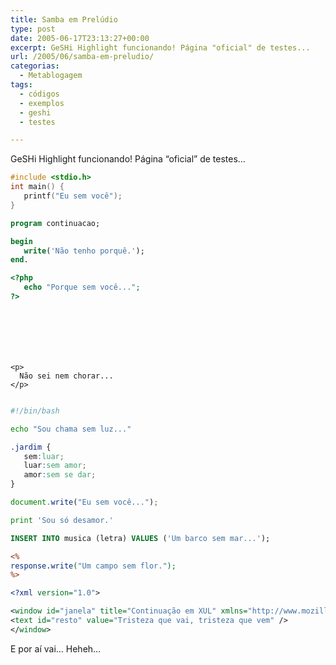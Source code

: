 ```yaml
---
title: Samba em Prelúdio
type: post
date: 2005-06-17T23:13:27+00:00
excerpt: GeSHi Highlight funcionando! Página "oficial" de testes...
url: /2005/06/samba-em-preludio/
categorias:
  - Metablogagem
tags:
  - códigos
  - exemplos
  - geshi
  - testes

---
```

GeSHi Highlight funcionando! Página “oficial” de testes…

```c
#include <stdio.h>
int main() {
   printf("Eu sem você");
}
```

```pascal
program continuacao;

begin
   write('Não tenho porquê.');
end.
```

```php
<?php
   echo "Porque sem você...";
?>
```

```html4strict






<p>
  Não sei nem chorar...
</p>


```

```bash
#!/bin/bash

echo "Sou chama sem luz..."
```

```css
.jardim {
   sem:luar;
   luar:sem amor;
   amor:sem se dar;
}
```

```javascript
document.write("Eu sem você...");
```

```python
print 'Sou só desamor.'
```

```sql
INSERT INTO musica (letra) VALUES ('Um barco sem mar...');
```

```asp
<%
response.write("Um campo sem flor.");
%>
```

```xml
<?xml version="1.0">

<window id="janela" title="Continuação em XUL" xmlns="http://www.mozilla.org/keymaster/gatekeeper/there.is.only.xul">
<text id="resto" value="Tristeza que vai, tristeza que vem" />
</window>
```

E por aí vai… Heheh…

